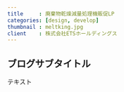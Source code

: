 ```yaml
---
title     : 廃棄物乾燥減量処理機販促LP
categories: [design, develop]
thumbnail : meltking.jpg
client    : 株式会社ETSホールディングス
---
```


## ブログサブタイトル

テキスト
